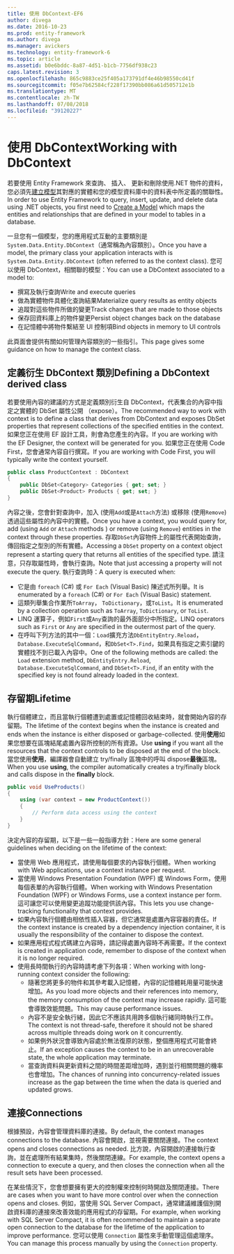 ```yaml
---
title: 使用 DbContext-EF6
author: divega
ms.date: 2016-10-23
ms.prod: entity-framework
ms.author: divega
ms.manager: avickers
ms.technology: entity-framework-6
ms.topic: article
ms.assetid: b0e6bddc-8a87-4d51-b1cb-7756df938c23
caps.latest.revision: 3
ms.openlocfilehash: 865c9883ce25f405a173791df4e46b98550cd41f
ms.sourcegitcommit: f05e7b62584cf228f17390bb086a61d505712e1b
ms.translationtype: MT
ms.contentlocale: zh-TW
ms.lasthandoff: 07/08/2018
ms.locfileid: "39120227"
---
```

# <a name="working-with-dbcontext"></a><span data-ttu-id="5b6b4-102">使用 DbContext</span><span class="sxs-lookup"><span data-stu-id="5b6b4-102">Working with DbContext</span></span>

<span data-ttu-id="5b6b4-103">若要使用 Entity Framework 來查詢、 插入、 更新和刪除使用.NET 物件的資料，您必須先[建立模型](~/ef6/modeling/index.md)其對應的實體和您的模型資料庫中的資料表中所定義的關聯性。</span><span class="sxs-lookup"><span data-stu-id="5b6b4-103">In order to use Entity Framework to query, insert, update, and delete data using .NET objects, you first need to [Create a Model](~/ef6/modeling/index.md) which maps the entities and relationships that are defined in your model to tables in a database.</span></span>

<span data-ttu-id="5b6b4-104">一旦您有一個模型，您的應用程式互動的主要類別是`System.Data.Entity.DbContext`（通常稱為內容類別）。</span><span class="sxs-lookup"><span data-stu-id="5b6b4-104">Once you have a model, the primary class your application interacts with is `System.Data.Entity.DbContext` (often referred to as the context class).</span></span> <span data-ttu-id="5b6b4-105">您可以使用 DbContext，相關聯的模型：</span><span class="sxs-lookup"><span data-stu-id="5b6b4-105">You can use a DbContext associated to a model to:</span></span>
- <span data-ttu-id="5b6b4-106">撰寫及執行查詢</span><span class="sxs-lookup"><span data-stu-id="5b6b4-106">Write and execute queries</span></span>   
- <span data-ttu-id="5b6b4-107">做為實體物件具體化查詢結果</span><span class="sxs-lookup"><span data-stu-id="5b6b4-107">Materialize query results as entity objects</span></span>
- <span data-ttu-id="5b6b4-108">追蹤對這些物件所做的變更</span><span class="sxs-lookup"><span data-stu-id="5b6b4-108">Track changes that are made to those objects</span></span>
- <span data-ttu-id="5b6b4-109">保存回資料庫上的物件變更</span><span class="sxs-lookup"><span data-stu-id="5b6b4-109">Persist object changes back on the database</span></span>
- <span data-ttu-id="5b6b4-110">在記憶體中將物件繫結至 UI 控制項</span><span class="sxs-lookup"><span data-stu-id="5b6b4-110">Bind objects in memory to UI controls</span></span>

<span data-ttu-id="5b6b4-111">此頁面會提供有關如何管理內容類別的一些指引。</span><span class="sxs-lookup"><span data-stu-id="5b6b4-111">This page gives some guidance on how to manage the context class.</span></span>  

## <a name="defining-a-dbcontext-derived-class"></a><span data-ttu-id="5b6b4-112">定義衍生 DbContext 類別</span><span class="sxs-lookup"><span data-stu-id="5b6b4-112">Defining a DbContext derived class</span></span>  

<span data-ttu-id="5b6b4-113">若要使用內容的建議的方式是定義類別衍生自 DbContext，代表集合的內容中指定之實體的 DbSet 屬性公開 （expose）。</span><span class="sxs-lookup"><span data-stu-id="5b6b4-113">The recommended way to work with context is to define a class that derives from DbContext and exposes DbSet properties that represent collections of the specified entities in the context.</span></span> <span data-ttu-id="5b6b4-114">如果您正在使用 EF 設計工具，則會為您產生的內容。</span><span class="sxs-lookup"><span data-stu-id="5b6b4-114">If you are working with the EF Designer, the context will be generated for you.</span></span> <span data-ttu-id="5b6b4-115">如果您正在使用 Code First，您會通常內容自行撰寫。</span><span class="sxs-lookup"><span data-stu-id="5b6b4-115">If you are working with Code First, you will typically write the context yourself.</span></span>  

``` csharp
public class ProductContext : DbContext
{
    public DbSet<Category> Categories { get; set; }
    public DbSet<Product> Products { get; set; }
}
```  

<span data-ttu-id="5b6b4-116">內容之後，您會針對查詢中，加入 (使用`Add`或是`Attach`方法) 或移除 (使用`Remove`) 透過這些屬性的內容中的實體。</span><span class="sxs-lookup"><span data-stu-id="5b6b4-116">Once you have a context, you would query for, add (using `Add` or `Attach` methods ) or remove (using `Remove`) entities in the context through these properties.</span></span> <span data-ttu-id="5b6b4-117">存取`DbSet`內容物件上的屬性代表開始查詢，傳回指定之型別的所有實體。</span><span class="sxs-lookup"><span data-stu-id="5b6b4-117">Accessing a `DbSet` property on a context object represent a starting query that returns all entities of the specified type.</span></span> <span data-ttu-id="5b6b4-118">請注意，只存取屬性時，會執行查詢。</span><span class="sxs-lookup"><span data-stu-id="5b6b4-118">Note that just accessing a property will not execute the query.</span></span> <span data-ttu-id="5b6b4-119">執行查詢時：</span><span class="sxs-lookup"><span data-stu-id="5b6b4-119">A query is executed when:</span></span>  

- <span data-ttu-id="5b6b4-120">它是由 `foreach` (C#) 或 `For Each` (Visual Basic) 陳述式所列舉。</span><span class="sxs-lookup"><span data-stu-id="5b6b4-120">It is enumerated by a `foreach` (C#) or `For Each` (Visual Basic) statement.</span></span>  
- <span data-ttu-id="5b6b4-121">這類列舉集合作業所`ToArray`， `ToDictionary`，或`ToList`。</span><span class="sxs-lookup"><span data-stu-id="5b6b4-121">It is enumerated by a collection operation such as `ToArray`, `ToDictionary`, or `ToList`.</span></span>  
- <span data-ttu-id="5b6b4-122">LINQ 運算子，例如`First`或`Any`查詢的最外面部分中所指定。</span><span class="sxs-lookup"><span data-stu-id="5b6b4-122">LINQ operators such as `First` or `Any` are specified in the outermost part of the query.</span></span>  
- <span data-ttu-id="5b6b4-123">在呼叫下列方法的其中一個：`Load`擴充方法`DbEntityEntry.Reload`， `Database.ExecuteSqlCommand`，和`DbSet<T>.Find`，如果具有指定之索引鍵的實體找不到已載入內容中。</span><span class="sxs-lookup"><span data-stu-id="5b6b4-123">One of the following methods are called: the `Load` extension method, `DbEntityEntry.Reload`,  `Database.ExecuteSqlCommand`, and `DbSet<T>.Find`, if an entity with the specified key is not found already loaded in the context.</span></span>  

## <a name="lifetime"></a><span data-ttu-id="5b6b4-124">存留期</span><span class="sxs-lookup"><span data-stu-id="5b6b4-124">Lifetime</span></span>  

<span data-ttu-id="5b6b4-125">執行個體建立，而且當執行個體遭到處置或記憶體回收結束時，就會開始內容的存留期。</span><span class="sxs-lookup"><span data-stu-id="5b6b4-125">The lifetime of the context begins when the instance is created and ends when the instance is either disposed or garbage-collected.</span></span> <span data-ttu-id="5b6b4-126">使用**使用**如果您想要在區塊結尾處置內容所控制的所有資源。</span><span class="sxs-lookup"><span data-stu-id="5b6b4-126">Use **using** if you want all the resources that the context controls to be disposed at the end of the block.</span></span> <span data-ttu-id="5b6b4-127">當您使用**使用**，編譯器會自動建立 try/finally 區塊中的呼叫 dispose**最後**區塊。</span><span class="sxs-lookup"><span data-stu-id="5b6b4-127">When you use **using**, the compiler automatically creates a try/finally block and calls dispose in the **finally** block.</span></span>  

``` csharp
public void UseProducts()
{
    using (var context = new ProductContext())
    {     
        // Perform data access using the context
    }
}
```  

<span data-ttu-id="5b6b4-128">決定內容的存留期，以下是一些一般指導方針：</span><span class="sxs-lookup"><span data-stu-id="5b6b4-128">Here are some general guidelines when deciding on the lifetime of the context:</span></span>  

- <span data-ttu-id="5b6b4-129">當使用 Web 應用程式，請使用每個要求的內容執行個體。</span><span class="sxs-lookup"><span data-stu-id="5b6b4-129">When working with Web applications, use a context instance per request.</span></span>  
- <span data-ttu-id="5b6b4-130">當使用 Windows Presentation Foundation (WPF) 或 Windows Form，使用每個表單的內容執行個體。</span><span class="sxs-lookup"><span data-stu-id="5b6b4-130">When working with Windows Presentation Foundation (WPF) or Windows Forms, use a context instance per form.</span></span> <span data-ttu-id="5b6b4-131">這可讓您可以使用變更追蹤功能提供該內容。</span><span class="sxs-lookup"><span data-stu-id="5b6b4-131">This lets you use change-tracking functionality that context provides.</span></span>  
- <span data-ttu-id="5b6b4-132">如果內容執行個體由相依性插入容器，但它通常是處置內容容器的責任。</span><span class="sxs-lookup"><span data-stu-id="5b6b4-132">If the context instance is created by a dependency injection container, it is usually the responsibility of the container to dispose the context.</span></span>
- <span data-ttu-id="5b6b4-133">如果應用程式程式碼建立內容時，請記得處置內容時不再需要。</span><span class="sxs-lookup"><span data-stu-id="5b6b4-133">If the context is created in application code, remember to dispose of the context when it is no longer required.</span></span>  
- <span data-ttu-id="5b6b4-134">使用長時間執行的內容時請考慮下列各項：</span><span class="sxs-lookup"><span data-stu-id="5b6b4-134">When working with long-running context consider the following:</span></span>  
    - <span data-ttu-id="5b6b4-135">隨著您將更多的物件和其參考載入記憶體，內容的記憶體耗用量可能快速增加。</span><span class="sxs-lookup"><span data-stu-id="5b6b4-135">As you load more objects and their references into memory, the memory consumption of the context may increase rapidly.</span></span> <span data-ttu-id="5b6b4-136">這可能會導致效能問題。</span><span class="sxs-lookup"><span data-stu-id="5b6b4-136">This may cause performance issues.</span></span>  
    - <span data-ttu-id="5b6b4-137">內容不是安全執行緒，因此它不應該共用跨多個執行緒同時執行工作。</span><span class="sxs-lookup"><span data-stu-id="5b6b4-137">The context is not thread-safe, therefore it should not be shared across multiple threads doing work on it concurrently.</span></span>
    - <span data-ttu-id="5b6b4-138">如果例外狀況會導致內容處於無法復原的狀態，整個應用程式可能會終止。</span><span class="sxs-lookup"><span data-stu-id="5b6b4-138">If an exception causes the context to be in an unrecoverable state, the whole application may terminate.</span></span>  
    - <span data-ttu-id="5b6b4-139">當查詢資料與更新資料之間的時間差距增加時，遇到並行相關問題的機率也會增加。</span><span class="sxs-lookup"><span data-stu-id="5b6b4-139">The chances of running into concurrency-related issues increase as the gap between the time when the data is queried and updated grows.</span></span>  

## <a name="connections"></a><span data-ttu-id="5b6b4-140">連接</span><span class="sxs-lookup"><span data-stu-id="5b6b4-140">Connections</span></span>  

<span data-ttu-id="5b6b4-141">根據預設，內容會管理資料庫的連接。</span><span class="sxs-lookup"><span data-stu-id="5b6b4-141">By default, the context manages connections to the database.</span></span> <span data-ttu-id="5b6b4-142">內容會開啟，並視需要關閉連接。</span><span class="sxs-lookup"><span data-stu-id="5b6b4-142">The context opens and closes connections as needed.</span></span> <span data-ttu-id="5b6b4-143">比方說，內容開啟的連接執行查詢，並在處理所有結果集時，然後關閉連線。</span><span class="sxs-lookup"><span data-stu-id="5b6b4-143">For example, the context opens a connection to execute a query, and then closes the connection when all the result sets have been processed.</span></span>  

<span data-ttu-id="5b6b4-144">在某些情況下，您會想要擁有更大的控制權來控制何時開啟及關閉連接。</span><span class="sxs-lookup"><span data-stu-id="5b6b4-144">There are cases when you want to have more control over when the connection opens and closes.</span></span> <span data-ttu-id="5b6b4-145">例如，當使用 SQL Server Compact，通常建議維護個別開啟資料庫的連接來改善效能的應用程式的存留期。</span><span class="sxs-lookup"><span data-stu-id="5b6b4-145">For example, when working with SQL Server Compact, it is often recommended to maintain a separate open connection to the database for the lifetime of the application to improve performance.</span></span> <span data-ttu-id="5b6b4-146">您可以使用 `Connection` 屬性來手動管理這個處理序。</span><span class="sxs-lookup"><span data-stu-id="5b6b4-146">You can manage this process manually by using the `Connection` property.</span></span>  

